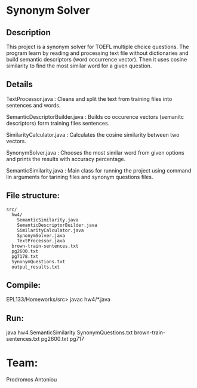 # Synonym Solver

## Description

This project is a synonym solver for TOEFL multiple choice questions.
The program learn by reading and processing text file without dictionaries and build semantic descriptors (word occurrence vector). Then it uses cosine similarity to find the most similar word for a given question.

## Details

TextProcessor.java : Cleans and split the text from training files into sentences and words.

SemanticDescriptorBuilder.java : Builds co occurence vectors (semanitc descriptors) form training files sentences.

SimilarityCalculator.java : Calculates the cosine similarity between two vectors.

SynonymSolver.java : Chooses the most similar word from given options and prints the results with accuracy percentage.

SemanticSimilarity.java : Main class for running the project using command lin arguments for tarining files and synonym questions files.

## File structure:

```
src/
  hw4/
    SemanticSimilarity.java
    SemanticDescriptorBuilder.java
    SimilarityCalculator.java
    SynonymSolver.java
    TextProcessor.java
  brown-train-sentences.txt
  pg2600.txt
  pg7178.txt
  SynonymQuestions.txt
  output_results.txt
```

## Compile:

EPL133/Homeworks/src> javac hw4/*.java

## Run:

java hw4.SemanticSimilarity SynonymQuestions.txt brown-train-sentences.txt pg2600.txt pg717

# Team:
Prodromos Antoniou
